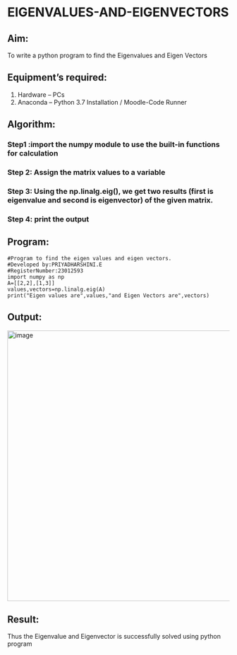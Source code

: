# EIGENVALUES-AND-EIGENVECTORS
## Aim:
To write a python program to find the Eigenvalues and Eigen Vectors
## Equipment’s required:
1. 	Hardware – PCs
2. 	Anaconda – Python 3.7 Installation / Moodle-Code Runner
## Algorithm:
### Step1 :import the numpy module to use the built-in functions for calculation
### Step 2: Assign the matrix values to a variable 
### Step 3: Using the np.linalg.eig(),  we get two results (first is eigenvalue and second is eigenvector) of the given matrix.
### Step 4: print the output

## Program:
```
#Program to find the eigen values and eigen vectors.
#Developed by:PRIYADHARSHINI.E
#RegisterNumber:23012593
import numpy as np
A=[[2,2],[1,3]]
values,vectors=np.linalg.eig(A)
print("Eigen values are",values,"and Eigen Vectors are",vectors)
```
## Output:
<img width="612" alt="image" src="https://github.com/EPriyadharshini/EIGENVALUES-AND-EIGENVECTORS/assets/144870831/666ba435-fd78-41c8-b9d6-902c3d1599ee">

## Result:
Thus the Eigenvalue and Eigenvector is successfully solved using python program
